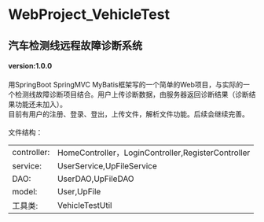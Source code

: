 # WebProject_VehicleTest
<h2>汽车检测线远程故障诊断系统</h2>

<h4>version:1.0.0</h4>
用SpringBoot SpringMVC MyBatis框架写的一个简单的Web项目，与实际的一个检测线故障诊断项目结合。用户上传诊断数据，由服务器返回诊断结果（诊断结果功能还未加入）。
<br>
目前有用户的注册、登录、登出，上传文件，解析文件功能。后续会继续完善。
<br><br>
文件结构：
<table>
  <tr>
    <td>controller:</td>
    <td>HomeController，LoginController,RegisterController</td>
  </tr>
  <tr>
    <td>service:</td>
    <td>UserService,UpFileService</td>
  </tr>
  <tr>
    <td>DAO:</td>
    <td>UserDAO,UpFileDAO</td>
  </tr>
  <tr>
    <td>model:</td>
    <td>User,UpFile</td>
  </tr>
  <tr>
    <td>工具类:</td>
    <td>VehicleTestUtil</td>
  </tr>
</table>
